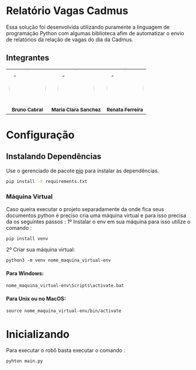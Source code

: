 # Relatório Vagas Cadmus
Essa solução foi desenvolvida utilizando puramente a linguagem de programação Python com algumas biblioteca afim de automatizar o envio de relatórios da relação de vagas do dia da Cadmus.
  

## Integrantes

<table align="center">
  <tr>
	<td  align="center"><a  href="https://github.com/bruno-cabralz"><img  style="border-radius: 50%;"  src="https://avatars.githubusercontent.com/u/76916533?v=4"  width="100px;"  alt=""/><br /><sub><b>Bruno Cabral</b></sub></a><br />
	</td>
    <td align="center"><a href="https://github.com/MariaClaraSanchez"><img style="border-radius: 50%;" src="https://avatars.githubusercontent.com/u/57421273?v=4" width="100px;" alt=""/><br /><sub><b>Maria Clara Sanchez</b></sub></a><br />
	<td  align="center"><a  href="https://github.com/Cad-Renata"><img  style="border-radius: 50%;"  src="https://avatars.githubusercontent.com/u/96484353?v=4"  width="100px;"  alt=""/><br /><sub><b>Renata Ferreira</b></sub></a><br />
</td>
</table>

  

# Configuração

## Instalando Dependências
Use o gerenciado de pacote [pip](https://pip.pypa.io/en/stable/) para instalar as dependências.
```bash
pip install -r requirements.txt
```
### Máquina Virtual
Caso queira executar o projeto separadamente da onde fica seus documentos python é preciso cria uma máquina virtual e para isso precisa da os seguintes passos :
1º Instalar o env em sua máquina para isso utilize o comando :
```
pip install venv
```
2º Criar sua máquina virtual:
```
python3 -m venv nome_maquina_virtual-env
```
#### Para Windows:
```
nome_maquina_virtual-env\Scripts\activate.bat
```
#### Para Unix ou no MacOS:
```
source nome_maquina_virtual-env/bin/activate
```
# Inicializando

Para executar o robô basta executar o comando :

```
pyhton main.py
```
